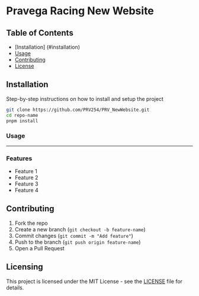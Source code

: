 # Pravega Racing New Website

## Table of Contents
- [Installation] (#installation)
- [Usage](#usage)
- [Contributing](#contributing)
- [License](#license)

## Installation 
Step-by-step instructions on how to install and setup the project

```bash
git clone https://github.com/PRV254/PRV_NewWebsite.git
cd repo-name
pnpm install
```

### Usage
---

### Features
- Feature 1
- Feature 2
- Feature 3
- Feature 4

## Contributing
1. Fork the repo
2. Create a new branch (`git checkout -b feature-name`)
3. Commit changes (`git commit -m "Add feature"`)
4. Push to the branch (`git push origin feature-name`)
5. Open a Pull Request



## Licensing
This project is licensed under the MIT License - see the [LICENSE](LICENSE) file for details.